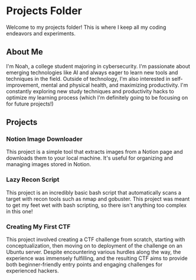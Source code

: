 # Projects Folder

Welcome to my projects folder! This is where I keep all my coding endeavors and experiments.

## About Me

I'm Noah, a college student majoring in cybersecurity. I'm passionate about emerging technologies like AI and always eager to learn new tools and techniques in the field. Outside of technology, I'm also interested in self-improvement, mental and physical health, and maximizing productivity. I'm constantly exploring new study techniques and productivity hacks to optimize my learning process (which I'm definitely going to be focusing on for future projects!) 

## Projects

### Notion Image Downloader

This project is a simple tool that extracts images from a Notion page and downloads them to your local machine. It's useful for organizing and managing images stored in Notion.


### Lazy Recon Script

This project is an incredibly basic bash script that automatically scans a target with recon tools such as nmap and gobuster. This project was meant to get my feet wet with bash scripting, so there isn't anything too complex in this one!


### Creating My First CTF

This project involved creating a CTF challenge from scratch, starting with conceptualization, then moving on to deployment of the challenge on an Ubuntu server. Despite encountering various hurdles along the way, the experience was immensely fulfilling, and the resulting CTF aims to provide both beginner-friendly entry points and engaging challenges for experienced hackers.
